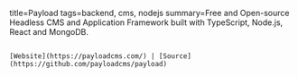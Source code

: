 title=Payload
tags=backend, cms, nodejs
summary=Free and Open-source Headless CMS and Application Framework built with TypeScript, Node.js, React and MongoDB.
~~~~~~

[Website](https://payloadcms.com/) | [Source](https://github.com/payloadcms/payload)

